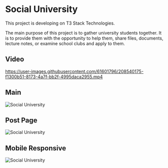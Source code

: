 # Social University

This project is developing on T3 Stack Technologies.

The main purpose of this project is to gather university students together. It is to provide them with the opportunity to help them, share files, documents, lecture notes, or examine school clubs and apply to them.

## Video

https://user-images.githubusercontent.com/61601796/208540175-f1300b51-8173-4a7f-bb2f-4995daca2955.mp4

## Main

![Social University](https://i.hizliresim.com/og6zaih.jpg)

## Post Page

![Social University](https://i.hizliresim.com/fgydfuc.jpg)

## Mobile Responsive

![Social University](https://i.hizliresim.com/gxfut59.jpg)
